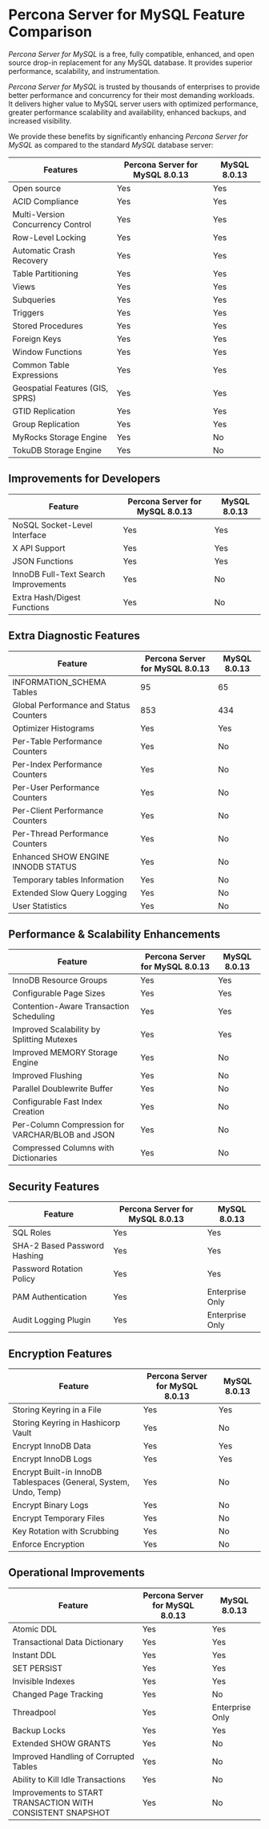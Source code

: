 # Percona Server for MySQL Feature Comparison

*Percona Server for MySQL* is a free, fully compatible, enhanced, and open source drop-in replacement for any MySQL database. It provides superior performance, scalability, and instrumentation.

*Percona Server for MySQL* is trusted by thousands of enterprises to provide better performance and concurrency for their most demanding workloads. It delivers higher value to MySQL server users with optimized performance, greater performance scalability and availability, enhanced backups, and increased visibility.

We provide these benefits by significantly enhancing *Percona Server for MySQL* as
compared to the standard *MySQL* database server:

| Features                          | Percona Server for MySQL 8.0.13 | MySQL 8.0.13 |
|-----------------------------------|---------------------------------|--------------|
| Open source                       | Yes                             | Yes          |
| ACID Compliance                   | Yes                             | Yes          |
| Multi-Version Concurrency Control | Yes                             | Yes          |
| Row-Level Locking                 | Yes                             | Yes          |
| Automatic Crash Recovery          | Yes                             | Yes          |
| Table Partitioning                | Yes                             | Yes          |
| Views                             | Yes                             | Yes          |
| Subqueries                        | Yes                             | Yes          |
| Triggers                          | Yes                             | Yes          |
| Stored Procedures                 | Yes                             | Yes          |
| Foreign Keys                      | Yes                             | Yes          |
| Window Functions                  | Yes                             | Yes          |
| Common Table Expressions          | Yes                             | Yes          |
| Geospatial Features (GIS, SPRS)   | Yes                             | Yes          |
| GTID Replication                  | Yes                             | Yes          |
| Group Replication                 | Yes                             | Yes          |
| MyRocks Storage Engine            | Yes                             | No           |
| TokuDB Storage Engine             | Yes                             | No           |

## Improvements for Developers

| Feature                              | Percona Server for MySQL 8.0.13 | MySQL 8.0.13 |
|--------------------------------------|---------------------------------|--------------|
| NoSQL Socket-Level Interface         | Yes                             | Yes          |
| X API Support                        | Yes                             | Yes          |
| JSON Functions                       | Yes                             | Yes          |
| InnoDB Full-Text Search Improvements | Yes                             | No           |
| Extra Hash/Digest Functions          | Yes                             | No           |

## Extra Diagnostic Features

| Feature                                | Percona Server for MySQL 8.0.13 | MySQL 8.0.13 |
|----------------------------------------|---------------------------------|--------------|
| INFORMATION_SCHEMA Tables              | 95                              | 65           |
| Global Performance and Status Counters | 853                             | 434          |
| Optimizer Histograms                   | Yes                             | Yes          |
| Per-Table Performance Counters         | Yes                             | No           |
| Per-Index Performance Counters         | Yes                             | No           |
| Per-User Performance Counters          | Yes                             | No           |
| Per-Client Performance Counters        | Yes                             | No           |
| Per-Thread Performance Counters        | Yes                             | No           |
| Enhanced SHOW ENGINE INNODB STATUS     | Yes                             | No           |
| Temporary tables Information           | Yes                             | No           |
| Extended Slow Query Logging            | Yes                             | No           |
| User Statistics                        | Yes                             | No           |

## Performance & Scalability Enhancements

| Feature                                          | Percona Server for MySQL 8.0.13 | MySQL 8.0.13 |
|--------------------------------------------------|---------------------------------|--------------|
| InnoDB Resource Groups                           | Yes                             | Yes          |
| Configurable Page Sizes                          | Yes                             | Yes          |
| Contention-Aware Transaction Scheduling          | Yes                             | Yes          |
| Improved Scalability by Splitting Mutexes        | Yes                             | Yes          |
| Improved MEMORY Storage Engine                   | Yes                             | No           |
| Improved Flushing                                | Yes                             | No           |
| Parallel Doublewrite Buffer                      | Yes                             | No           |
| Configurable Fast Index Creation                 | Yes                             | No           |
| Per-Column Compression for VARCHAR/BLOB and JSON | Yes                             | No           |
| Compressed Columns with Dictionaries             | Yes                             | No           |

## Security Features

| Feature                      | Percona Server for MySQL 8.0.13 | MySQL 8.0.13    |
|------------------------------|---------------------------------|-----------------|
| SQL Roles                    | Yes                             | Yes             |
| SHA-2 Based Password Hashing | Yes                             | Yes             |
| Password Rotation Policy     | Yes                             | Yes             |
| PAM Authentication           | Yes                             | Enterprise Only |
| Audit Logging Plugin         | Yes                             | Enterprise Only |

## Encryption Features

| Feature                                                           | Percona Server for MySQL 8.0.13 | MySQL 8.0.13 |
|-------------------------------------------------------------------|---------------------------------|--------------|
| Storing Keyring in a File                                         | Yes                             | Yes          |
| Storing Keyring in Hashicorp Vault                                | Yes                             | No           |
| Encrypt InnoDB Data                                               | Yes                             | Yes          |
| Encrypt InnoDB Logs                                               | Yes                             | Yes          |
| Encrypt Built-in InnoDB Tablespaces (General, System, Undo, Temp) | Yes                             | No           |
| Encrypt Binary Logs                                               | Yes                             | No           |
| Encrypt Temporary Files                                           | Yes                             | No           |
| Key Rotation with Scrubbing                                       | Yes                             | No           |
| Enforce Encryption                                                | Yes                             | No           |

## Operational Improvements

| Feature                                                    | Percona Server for MySQL 8.0.13 | MySQL 8.0.13    |
|------------------------------------------------------------|---------------------------------|-----------------|
| Atomic DDL                                                 | Yes                             | Yes             |
| Transactional Data Dictionary                              | Yes                             | Yes             |
| Instant DDL                                                | Yes                             | Yes             |
| SET PERSIST                                                | Yes                             | Yes             |
| Invisible Indexes                                          | Yes                             | Yes             |
| Changed Page Tracking                                      | Yes                             | No              |
| Threadpool                                                 | Yes                             | Enterprise Only |
| Backup Locks                                               | Yes                             | Yes             |
| Extended SHOW GRANTS                                       | Yes                             | No              |
| Improved Handling of Corrupted Tables                      | Yes                             | No              |
| Ability to Kill Idle Transactions                          | Yes                             | No              |
| Improvements to START TRANSACTION WITH CONSISTENT SNAPSHOT | Yes                             | No              |

